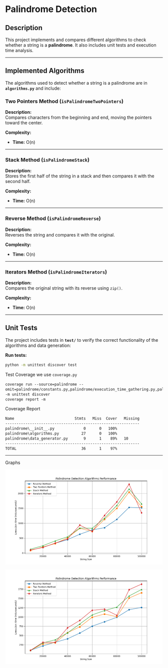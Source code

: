 # Palindrome Detection

## Description
This project implements and compares different algorithms to check whether a string is a **palindrome**. It also includes unit tests and execution time analysis.

---

## **Implemented Algorithms**
The algorithms used to detect whether a string is a palindrome are in **`algorithms.py`** and include:

### **Two Pointers Method (`isPalindromeTwoPointers`)**
 **Description:**  
Compares characters from the beginning and end, moving the pointers toward the center.

 **Complexity:**  
- **Time:** O(n)   

---

### **Stack Method (`isPalindromeStack`)**
 **Description:**  
Stores the first half of the string in a stack and then compares it with the second half.

 **Complexity:**  
- **Time:** O(n)

---

### **Reverse Method (`isPalindromeReverse`)**
 **Description:**  
Reverses the string and compares it with the original.

 **Complexity:**  
- **Time:** O(n)   

---

### **Iterators Method (`isPalindromeIterators`)**
 **Description:**  
Compares the original string with its reverse using `zip()`.

 **Complexity:**  
- **Time:** O(n)   

---

##  **Unit Tests**
The project includes tests in **`test/`** to verify the correct functionality of the algorithms and data generation:

 **Run tests:**
```bash
python -m unittest discover test
```

Test Coverage
we use ```coverage.py```

```
coverage run --source=palindrome --omit=palindrome/constants.py,palindrome/execution_time_gathering.py,palindrome/plot.py -m unittest discover
coverage report -m
```

Coverage Report
```
Name                           Stmts   Miss  Cover   Missing
------------------------------------------------------------
palindrome\__init__.py             0      0   100%
palindrome\algorithms.py          27      0   100%
palindrome\data_generator.py       9      1    89%   10
------------------------------------------------------------
TOTAL                             36      1    97%
```

---
Graphs

![execution_time_plot.png](img/execution_time_plot.png)

![execution_time_plot2.png](img/execution_time_plot2.png)



